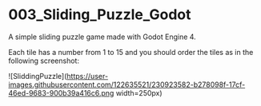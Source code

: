 # 003_Sliding_Puzzle_Godot
A simple sliding puzzle game made with Godot Engine 4.

Each tile has a number from 1 to 15 and you should order the tiles as in the following screenshot:

![SliddingPuzzle](https://user-images.githubusercontent.com/122635521/230923582-b278098f-17cf-46ed-9683-900b39a416c6.png width=250px) 

